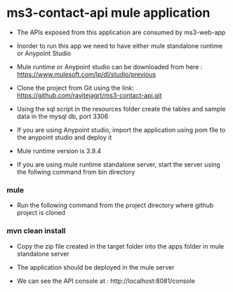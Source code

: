 # ms3-contact-api mule application 

* The APIs exposed from this application are consumed by ms3-web-app

* Inorder to run this app we need to have either mule standalone runtime or Anypoint Studio

* Mule runtime or Anypoint studio can be downloaded from here : https://www.mulesoft.com/lp/dl/studio/previous

* Clone the project from Git using the link: https://github.com/ravitejagrt/ms3-contact-api.git

* Using the sql script in the resources folder create the tables and sample data in the mysql db, port 3306

* If you are using Anypoint studio, import the application using pom file to the anypoint studio and deploy it

* Mule runtime version is 3.9.4

* If you are using mule runtime standalone server, start the server using the follwing command from bin directory

### mule

* Run the following command from the project directory where github project is cloned

### mvn clean install

* Copy the zip file created in the target folder into the apps folder in mule standalone server

* The application should be deployed in the mule server

* We can see the API console at : http://localhost:8081/console